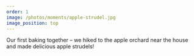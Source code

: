 ```yaml
---
order: 1
image: /photos/moments/apple-strudel.jpg
image_position: top
---
```


Our first baking together – we hiked to the apple orchard near the house and made delicious apple strudels! 

<!-- 
###### Meishan's first time making an apple pie - it turned out to be very good!
<img src="{{ site.baseurl }}/photos/moments/first-apple-pie.jpg" style="width:643px;"/> 

###### First time backpacking together to Yosemite. Meishan summitted Half Dome for the first time.  
<img src="{{ site.baseurl }}/photos/moments/yosemite-backpacking.jpg" style="width:643px;"/> 

###### Meishan visits Iowa for the first time.  
<img src="{{ site.baseurl }}/photos/moments/iowa-dinner.jpg" style="width:643px;"/>  
<br>
<img src="{{ site.baseurl }}/photos/moments/iowa-hiking.jpg" style="width:643px;"/>  
<br>
<img src="{{ site.baseurl }}/photos/moments/iowa-with kids.jpg" style="width:643px;"/>  

######  In February 2022, it snowed right here where we live!  
<img src="{{ site.baseurl }}/photos/moments/snow-house.jpg" style="width:643px;"/>  

###### Road trip to Iowa passing by Yellowstone  
<img src="{{ site.baseurl }}/photos/moments/yellowstone.jpg" style="width:643px;"/>  

###### The first family photo together in 2023.
Meishan always feels so welcomed by this family, and everyone ensures she feels included. Gwen was especially thoughtful while we were taking these photos, making sure Meishan was never left out.  
<img src="{{ site.baseurl }}/photos/moments/iowa-family.jpg" style="width:643px;"/>  

###### Curtis visited China for the first time in 2024.
They backpacked in Hong Kong.  
<img src="{{ site.baseurl }}/photos/moments/hongkong-two-high.jpg" style="width:643px;"/>  
<br>
Visited Shenzhen, the city where Meishan was born and grew up in.  
<img src="{{ site.baseurl }}/photos/moments/china-theme-park2.jpg" style="width:643px;"/>  
<br>
Went fishing in the choppy ocean that day with Meishan's brother, Jingshan.
<img src="{{ site.baseurl }}/photos/moments/china-fishing.jpg" style="width:643px;"/>  
<br>
Curtis first time riding a scooter.  
<img src="{{ site.baseurl }}/photos/moments/china-motocycle.jpg" style="width:643px;"/>  
<br>
Experienced Chinese New Year in the traditional way.  
<img src="{{ site.baseurl }}/photos/moments/china-new-year.jpg" style="width:643px;"/>  
<br>
Putting up new couplets to prep for Chinese New Year.  
<img src="{{ site.baseurl }}/photos/moments/new-year-couplets.jpg" style="width:643px;"/>  
<br>
Curtis with Meishan's grandma, who was 94 at the time and is now 95. 
<img src="{{ site.baseurl }}/photos/moments/china-curtis-with-grandma.jpg" style="width:643px;"/>  
 
###### Meishan loves being on the roof.
<img src="{{ site.baseurl }}/photos/moments/demolition.jpg" style="width:643px;"/>  

###### Another backpacking adventure in Yosemite—this time, we hiked in snowshoes!
<img src="{{ site.baseurl }}/photos/moments/yosemite-snowshoe-selfie.jpg" style="width:643px;"/>  
<br>
<img src="{{ site.baseurl }}/photos/moments/yosemite-snowshoe.jpg" style="width:643px;"/>  

###### 2024 Wednesday Night Hop Christmas Party.
<img src="{{ site.baseurl }}/photos/moments/wnh.jpg" style="width:643px;"/> 
  -->

<!-- ###### Another awesome road trip to Valley of Fire State Park in Nevada to meet <a href="{{site.baseurl}}/vof">Doug & Olivia</a>.
<img src="{{ site.baseurl }}/photos/portrait.jpg" style="width:643px;"/>  
<br>
<img src="{{ site.baseurl }}/photos/portrait-laughing.jpg" style="width:643px;"/>  
<br>
<img src="{{ site.baseurl }}/photos/laughing-out-loud.jpg" style="width:643px;"/>  
<br>
<img src="{{ site.baseurl }}/photos/teasing.jpg" style="width:643px;"/>   
<br>
<img src="{{ site.baseurl }}/photos/piggyback.jpg" style="width:643px;"/>  
<br>
<img src="{{ site.baseurl }}/photos/lake-camel.jpg" style="width:643px;"/>  
<br> -->
